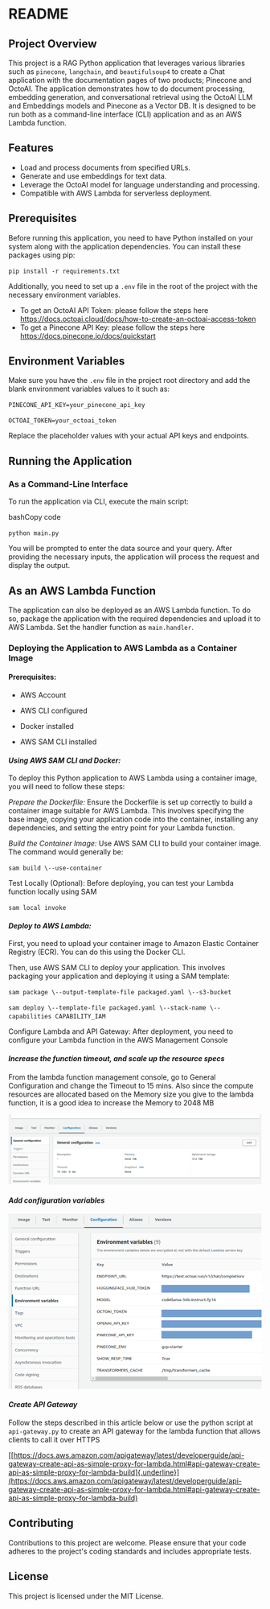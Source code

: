 
README
======

Project Overview
----------------

This project is a RAG Python application that leverages various libraries such as `pinecone`, `langchain`, and `beautifulsoup4` to create a Chat application with the documentation pages of two products; Pinecone and OctoAI. The application demonstrates how to do  document processing, embedding generation, and conversational retrieval using the OctoAI LLM and Embeddings models and Pinecone as a Vector DB. It is designed to be run both as a command-line interface (CLI) application and as an AWS Lambda function.

Features
--------

*   Load and process documents from specified URLs.
*   Generate and use embeddings for text data.
*   Leverage the OctoAI model for language understanding and processing.
*   Compatible with AWS Lambda for serverless deployment.

Prerequisites
-------------

Before running this application, you need to have Python installed on your system along with the application dependencies. You can install these packages using pip:

`pip install -r requirements.txt`

Additionally, you need to set up a `.env` file in the root of the project with the necessary environment variables.

* To get an OctoAI API Token: please follow the steps here https://docs.octoai.cloud/docs/how-to-create-an-octoai-access-token
* To get a Pinecone API Key: please follow the steps here https://docs.pinecone.io/docs/quickstart


Environment Variables
---------------------

Make sure you have the `.env` file in the project root directory and add the blank environment variables values to it such as:

`PINECONE_API_KEY=your_pinecone_api_key`

`OCTOAI_TOKEN=your_octoai_token`

Replace the placeholder values with your actual API keys and endpoints.

Running the Application
-----------------------

### As a Command-Line Interface

To run the application via CLI, execute the main script:

bashCopy code

`python main.py`

You will be prompted to enter the data source and your query. After providing the necessary inputs, the application will process the request and display the output.

## As an AWS Lambda Function

The application can also be deployed as an AWS Lambda function. To do so, package the application with the required dependencies and upload it to AWS Lambda. Set the handler function as `main.handler`.

### Deploying the Application to AWS Lambda as a Container Image

####  Prerequisites:

-   AWS Account

-   AWS CLI configured

-   Docker installed

-   AWS SAM CLI installed

#### *Using AWS SAM CLI and Docker:*

To deploy this Python application to AWS Lambda using a container image,
you will need to follow these steps:

*Prepare the Dockerfile:* Ensure the Dockerfile is set up correctly to
build a container image suitable for AWS Lambda. This involves
specifying the base image, copying your application code into the
container, installing any dependencies, and setting the entry point for
your Lambda function.

*Build the Container Image:* Use AWS SAM CLI to build your container
image. The command would generally be:

`sam build \--use-container`

Test Locally (Optional): Before deploying, you can test your Lambda
function locally using SAM

`sam local invoke`


#### *Deploy to AWS Lambda:*

First, you need to upload your container image to Amazon Elastic
Container Registry (ECR). You can do this using the Docker CLI.

Then, use AWS SAM CLI to deploy your application. This involves
packaging your application and deploying it using a SAM template:

`sam package \--output-template-file packaged.yaml \--s3-bucket`

`sam deploy \--template-file packaged.yaml \--stack-name \--capabilities
CAPABILITY_IAM`


Configure Lambda and API Gateway: After deployment, you need to
configure your Lambda function in the AWS Management Console

#### 

#### 

#### *Increase the function timeout, and scale up the resource specs*

####  

From the lambda function management console, go to General Configuration
and change the Timeout to 15 mins. Also since the compute resources are
allocated based on the Memory size you give to the lambda function, it
is a good idea to increase the Memory to 2048 MB

![](media/image1.png)

#### *Add configuration variables*

![](media/image2.png)

#### *Create API Gateway*

Follow the steps described in this article below or use the python
script at `api-gateway.py` to create an API gateway for the lambda
function that allows clients to call it over HTTPS

[[https://docs.aws.amazon.com/apigateway/latest/developerguide/api-gateway-create-api-as-simple-proxy-for-lambda.html#api-gateway-create-api-as-simple-proxy-for-lambda-build]{.underline}](https://docs.aws.amazon.com/apigateway/latest/developerguide/api-gateway-create-api-as-simple-proxy-for-lambda.html#api-gateway-create-api-as-simple-proxy-for-lambda-build)

Contributing
------------

Contributions to this project are welcome. Please ensure that your code adheres to the project's coding standards and includes appropriate tests.

License
-------

This project is licensed under the MIT License.
